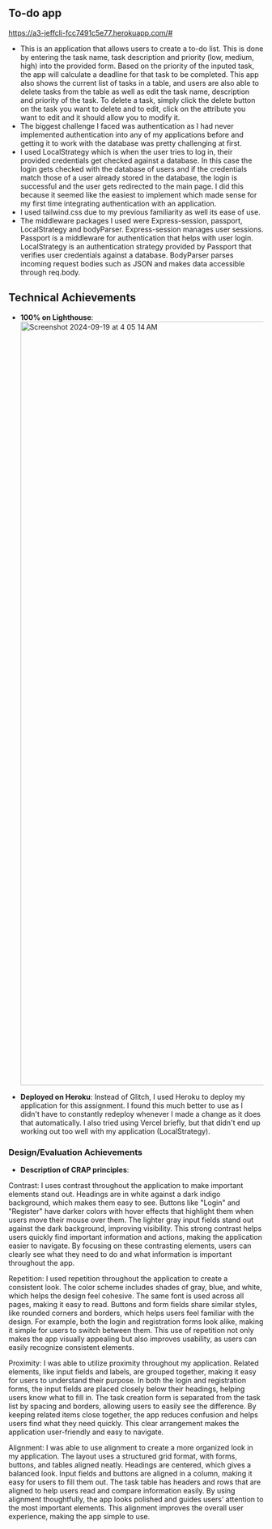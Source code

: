 

## To-do app

https://a3-jeffcli-fcc7491c5e77.herokuapp.com/#

- This is an application that allows users to create a to-do list. This is done by entering the task name, task description and priority (low, medium, high) into the provided form. Based on the priority of the inputed task, the app will calculate a deadline for that task to be completed. This app also shows the current list of tasks in a table, and users are also able to delete tasks from the table as well as edit the task name, description and priority of the task. To delete a task, simply click the delete button on the task you want to delete and to edit, click on the attribute you want to edit and it should allow you to modify it. 
- The biggest challenge I faced was authentication as I had never implemented authentication into any of my applications before and getting it to work with the database was pretty challenging at first.
- I used LocalStrategy which is when the user tries to log in, their provided credentials get checked against a database. In this case the login gets checked with the database of users and if the credentials match those of a user already stored in the database, the login is successful and the user gets redirected to the main page. I did this because it seemed like the easiest to implement which made sense for my first time integrating authentication with an application. 
- I used tailwind.css due to my previous familiarity as well its ease of use. 
- The middleware packages I used were Express-session, passport, LocalStrategy and bodyParser. Express-session manages user sessions. Passport is a middleware for authentication that helps with user login. LocalStrategy is an authentication strategy provided by Passport that verifies user credentials against a database. BodyParser parses incoming request bodies such as JSON and makes data accessible through req.body. 

## Technical Achievements
- **100% on Lighthouse**: <img width="1509" alt="Screenshot 2024-09-19 at 4 05 14 AM" src="https://github.com/user-attachments/assets/edeb0dca-f364-4fa6-98aa-307cf241a5ea">

- **Deployed on Heroku**: Instead of Glitch, I used Heroku to deploy my application for this assignment. I found this much better to use as I didn't have to constantly redeploy whenever I made a change as it does that automatically. I also tried using Vercel briefly, but that didn't end up working out too well with my application (LocalStrategy).

### Design/Evaluation Achievements
- **Description of CRAP principles**: 

Contrast:
I uses contrast throughout the application to make important elements stand out. Headings are in white against a dark indigo background, which makes them easy to see. Buttons like "Login" and "Register" have darker colors with hover effects that highlight them when users move their mouse over them. The lighter gray input fields stand out against the dark background, improving visibility. This strong contrast helps users quickly find important information and actions, making the application easier to navigate. By focusing on these contrasting elements, users can clearly see what they need to do and what information is important throughout the app.

Repetition:
I used repetition throughout the application to create a consistent look. The color scheme includes shades of gray, blue, and white, which helps the design feel cohesive. The same font is used across all pages, making it easy to read. Buttons and form fields share similar styles, like rounded corners and borders, which helps users feel familiar with the design. For example, both the login and registration forms look alike, making it simple for users to switch between them. This use of repetition not only makes the app visually appealing but also improves usability, as users can easily recognize consistent elements.

Proximity:
I was able to utilize proximity throughout my application. Related elements, like input fields and labels, are grouped together, making it easy for users to understand their purpose. In both the login and registration forms, the input fields are placed closely below their headings, helping users know what to fill in. The task creation form is separated from the task list by spacing and borders, allowing users to easily see the difference. By keeping related items close together, the app reduces confusion and helps users find what they need quickly. This clear arrangement makes the application user-friendly and easy to navigate.

Alignment: 
I was able to use alignment to create a more organized look in my application. The layout uses a structured grid format, with forms, buttons, and tables aligned neatly. Headings are centered, which gives a balanced look. Input fields and buttons are aligned in a column, making it easy for users to fill them out. The task table has headers and rows that are aligned to help users read and compare information easily. By using alignment thoughtfully, the app looks polished and guides users’ attention to the most important elements. This alignment improves the overall user experience, making the app simple to use.



